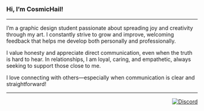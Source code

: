 ### Hi, I’m CosmicHail!
---
I’m a graphic design student passionate about spreading joy and creativity through my art. I constantly strive to grow and improve, welcoming feedback that helps me develop both personally and professionally.

I value honesty and appreciate direct communication, even when the truth is hard to hear. In relationships, I am loyal, caring, and empathetic, always seeking to support those close to me.

I love connecting with others—especially when communication is clear and straightforward!

---

<p align="right">
  <a href='https://discord.gg/wWEfXeu6jW' target='_blank'>
    <img alt="Discord" src="https://img.shields.io/discord/1196879060173852702?style=social&logo=discord&label=Support%20Server">
  </a>
</p>
